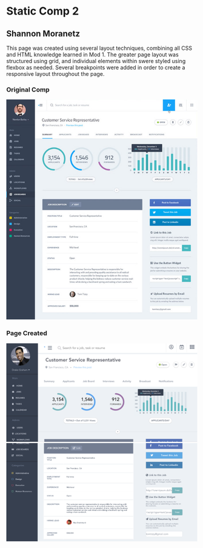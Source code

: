 # Static Comp 2
## Shannon Moranetz

This page was created using several layout techniques, combining all CSS and HTML knowledge learned in Mod 1. The greater page layout was structured using grid, and individual elements within swere styled using flexbox as needed. Several breakpoints were added in order to create a responsive layout throughout the page. 

### Original Comp

![Original Comp](/images/screen1.jpg "Original Comp")

### Page Created 

![Page Created](/images/screen2.png "Page Created")
![Page Created 2](/images/screen3.png "Page Created (2)")

